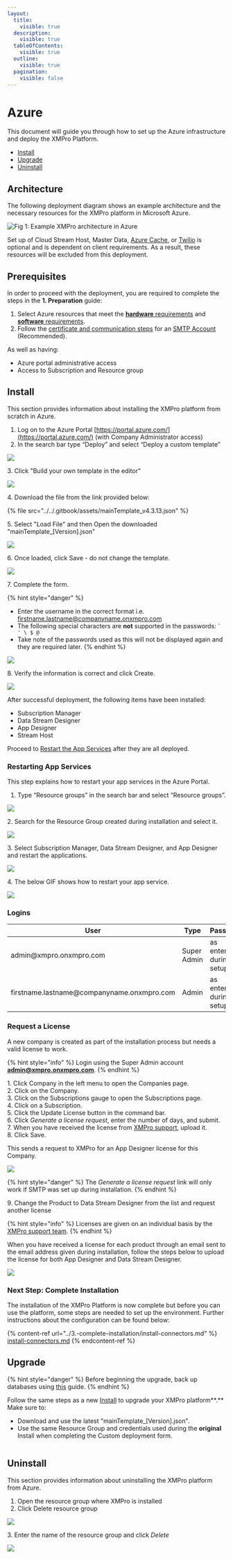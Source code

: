```yaml
---
layout:
  title:
    visible: true
  description:
    visible: true
  tableOfContents:
    visible: true
  outline:
    visible: true
  pagination:
    visible: false
---
```


# Azure

This document will guide you through how to set up the Azure infrastructure and deploy the XMPro Platform.

* [Install](azure.md#install)&#x20;
* [Upgrade](azure.md#upgrade)
* [Uninstall](azure.md#uninstall)

## Architecture

The following deployment diagram shows an example architecture and the necessary resources for the XMPro platform in Microsoft Azure.&#x20;

![Fig 1: Example XMPro architecture in Azure](<../../.gitbook/assets/Azure\_Architecture\_as of Feb 8,2024x2.png>)

Set up of Cloud Stream Host, Master Data, [Azure Cache](https://docs.microsoft.com/en-us/azure/azure-cache-for-redis/cache-dotnet-how-to-use-azure-redis-cache), or [Twilio](../install.md#twilio-account-optional) is optional and is dependent on client requirements. As a result, these resources will be excluded from this deployment.&#x20;

## Prerequisites

In order to proceed with the deployment, you are required to complete the steps in the **1. Preparation** guide:

1. Select Azure resources that meet the [**hardware** requirements](../install.md#hardware-requirements) and [**software** requirements](../install.md#software-requirements).
2. Follow the [certificate and communication steps](../install.md#preparation-steps) for an [SMTP Account](../install.md#smtp-account) (Recommended).

As well as having:

* Azure portal administrative access
* Access to Subscription and Resource group

## Install

This section provides information about installing the XMPro platform from scratch in Azure.

1. Log on to the Azure Portal [https://portal.azure.com/](https://portal.azure.com/) (with Company Administrator access)
2. In the search bar type “Deploy” and select “Deploy a custom template”

![](../../.gitbook/assets/Azure-ARMTemplate-Search.PNG)

&#x20; 3\. Click "Build your own template in the editor"

![](<../../.gitbook/assets/image (146).png>)

&#x20; 4\. Download the file from the link provided below:

{% file src="../../.gitbook/assets/mainTemplate_v4.3.13.json" %}

&#x20; 5\. Select "Load File" and then Open the downloaded "mainTemplate\_\[Version].json"

![](../../.gitbook/assets/Azure-ARMTemplate-Upload.PNG)

&#x20; 6\. Once loaded, click Save - do not change the template.

![](../../.gitbook/assets/Azure-ARMTemplate-Save.PNG)

&#x20; 7\. Complete the form.

{% hint style="danger" %}
* Enter the username in the correct format i.e. firstname.lastname@companyname.onxmpro.com
* The following special characters are **not** supported in the passwords:  `` ` ' \ $ @ ``&#x20;
* Take note of the passwords used as this will not be displayed again and they are required later.
{% endhint %}

![](../../.gitbook/assets/Azure-ARMTemplate-Form.PNG)

&#x20; 8\. Verify the information is correct and click Create.

![](<../../.gitbook/assets/image (338).png>)

After successful deployment, the following items have been installed:

* Subscription Manager
* Data Stream Designer&#x20;
* App Designer
* Stream Host

Proceed to [Restart the App Services](azure.md#restarting-app-services) after they are all deployed.

### Restarting App Services

This step explains how to restart your app services in the Azure Portal.&#x20;

1. Type “Resource groups” in the search bar and select “Resource groups”.

![](../../.gitbook/assets/Azure-ARMTemplate-Restart-1.PNG)

2\. Search for the Resource Group created during installation and select it.

![](../../.gitbook/assets/Azure-ARMTemplate-Restart-2.PNG)

3\. Select Subscription Manager, Data Stream Designer, and App Designer and restart the applications.&#x20;

![](../../.gitbook/assets/Restart\_3.png)

4\. The below GIF shows how to restart your app service.

![](../../.gitbook/assets/PI2GwPRNfr.gif)

### Logins

<table><thead><tr><th width="426">User</th><th width="133.59649122807014">Type</th><th>Password</th></tr></thead><tbody><tr><td>admin@xmpro.onxmpro.com</td><td>Super Admin</td><td>as entered during setup</td></tr><tr><td>firstname.lastname@companyname.onxmpro.com</td><td>Admin</td><td>as entered during setup</td></tr></tbody></table>

### Request a License

A new company is created as part of the installation process but needs a valid license to work.&#x20;

{% hint style="info" %}
Login using the Super Admin account **admin@xmpro.onxmpro.com**.
{% endhint %}

&#x20; 1\. Click Company in the left menu to open the Companies page.\
&#x20; 2\. Click on the Company.\
&#x20; 3\. Click on the Subscriptions gauge to open the Subscriptions page.\
&#x20; 4\. Click on a Subscription.\
&#x20; 5\. Click the Update License button in the command bar.\
&#x20; 6\. Click _Generate a license request_, enter the number of days, and submit.\
&#x20; 7\. When you have received the license from [XMPro support](http://xmpro.com/support/), upload it.\
&#x20; 8\. Click Save.

&#x20;This sends a request to XMPro for an App Designer license for this Company.

![](<../../.gitbook/assets/image (423).png>)

{% hint style="danger" %}
The _Generate a license request_ link will only work if SMTP was set up during installation.
{% endhint %}

&#x20; 9\. Change the Product to Data Stream Designer from the list and request another license

{% hint style="info" %}
Licenses are given on an individual basis by the [XMPro support team](http://xmpro.com/support/).
{% endhint %}

When you have received a license for each product through an email sent to the email address given during installation, follow the steps below to upload the license for both App Designer and Data Stream Designer.

![](../../.gitbook/assets/License\_3.png)

### Next Step: Complete Installation

The installation of the XMPro Platform is now complete but before you can use the platform, some steps are needed to set up the environment. Further instructions about the configuration can be found below:&#x20;

{% content-ref url="../3.-complete-installation/install-connectors.md" %}
[install-connectors.md](../3.-complete-installation/install-connectors.md)
{% endcontent-ref %}

## Upgrade

{% hint style="danger" %}
Before beginning the upgrade, back up databases using [this](https://docs.microsoft.com/en-us/azure/azure-sql/database/database-export#the-azure-portal) guide.&#x20;
{% endhint %}

Follow the same steps as a new [Install](azure.md#install) to upgrade your XMPro platform**.** Make sure to:

* Download and use the latest "mainTemplate\_\[Version].json".
* Use the same Resource Group and credentials used during the **original** Install when completing the Custom deployment form.

<figure><img src="../../.gitbook/assets/Azure-ARMTemplate-Upgrade.PNG" alt=""><figcaption></figcaption></figure>

## Uninstall

This section provides information about uninstalling the XMPro platform from Azure.

1. Open the resource group where XMPro is installed
2. Click Delete resource group

![](../../.gitbook/assets/Delete\_1.png)

&#x20;3\. Enter the name of the resource group and click _Delete_

![](../../.gitbook/assets/Azure-ARMTemplate-Delete.PNG)
